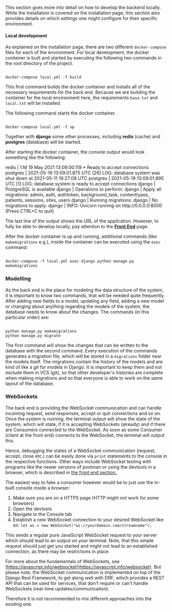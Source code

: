 This section goes more into detail on how to develop the backend locally. While the installation is covered on the installation page, this 
section also provides details on which settings one might configure for their specific environment.

#### Local development

As explained on the installation page, there are two different ``docker-compose`` files for each of the environment. For local development, the docker container is built
and started by executing the following two commands in the root directory of the project.

```console

docker-compose local.yml -f build

```

This first command builds the docker container and installs all of the necessary requirements for the back end. Because we are building the
container for the local environment here, the requirements ``base.txt`` and ``local.txt`` will be installed. 

The following command starts the docker container.

```console

docker-compose local.yml -f up

```

Together with **django** some other processes, including **redis** (cache) and **postgres** (database) will be started.

After starting the docker container, the console output would look something like the following:


<div id="termynal" data-termynal data-termynal data-ty-typeDelay="40" data-ty-lineDelay="700">
    <span data-ty="input">redis       | 1:M 19 May 2021 13:09:00.119 * Ready to accept connections</span>
    <span data-ty="input">postgres    | 2021-05-19 13:09:01.875 UTC [26] LOG:  database system was shut down at 2021-05-11 19:27:08 UTC</span>
    <span data-ty="input">postgres    | 2021-05-19 13:09:01.895 UTC [1] LOG:  database system is ready to accept connections</span>
    <span data-ty="input">django      | PostgreSQL is available</span>
    <span data-ty="input">django      | Operations to perform:</span>
    <span data-ty="input">django      |   Apply all migrations: admin, auth, authtoken, background_task, contenttypes, patients, sessions, sites, users</span>
    <span data-ty="input">django      | Running migrations:</span>
    <span data-ty="input">django      |   No migrations to apply.</span>
    <span data-ty="input">django      | INFO:     Uvicorn running on http://0.0.0.0:8000 (Press CTRL+C to quit)</span>
</div>

The last line of the output shows the URL of the application. However, to fully be able to develop locally, pay attention to
the [**Front End**](/05_frontend) page. 

After the docker container is up and running, additional commands (like ``makemigrations`` e.g.), inside the container can be executed using the ``exec``
command:

```console

docker-compose -f local.yml exec django python manage.py makemigrations

```

### Modelling

As the back end is the place for modeling the data structure of the system, it is important to know two commands, that will be
needed quite frequently. After adding new fields to a model, updating any field, adding a new model or changing about anything regarding the models
of the system, the database needs to know about the changes. The commands (in this particular order) are:

```console

python manage.py makemigrations
python manage.py migrate

```

The first command will show the changes that can be written to the database with the second command.
Every execution of the commands generates a migration file, which will be stored in a ``migrations`` folder near the models itself.
The migrations contain the history of the models and are kind of like a _git_ for models in Django. It is important to keep them and not exclude them
in VCS (git), so that other developer's histories are complete when making migrations and so that everyone is able to work on the same layout of the database.


### WebSockets

The back end is providing the WebSocket communication and can handle incoming request, send responses, accept or quit connections and so on.
Once the system is running, the terminal output will show the state of the system, which will state, if it is accepting WebSockets (already) and if
there are Consumers connected to the WebSocket. As soon as some Consumer (client at the front end) connects to the WebSocket, the terminal will output this.

Hence, debugging the states of a WebSocket communication (request, accept, close etc.) can be easily done via ``print`` statements to the console in the respective functions.
Other ways include WebSocket testing with programs like the newer versions of postman or using the devtools in a browser, which is described in [the front end section.](05_frontend_local.md).

The easiest way to fake a consumer however would be to just use the in-built console inside a browser:

1. Make sure you are on a HTTPS page (HTTP might not work for some browsers)
2. Open the devtools
3. Navigate to the Console tab
4. Establish a new WebSocket connection to your desired WebSocket like so: ``let ws = new WebSocket("ws://yourdomain.com/streamname");``

This sends a regular pure JavaScript WebSocket request to your server which should lead to an output on your terminal. 
Note, that this simple request should just get you started and might not lead to an established connection, as there may be restrictions in place.

For more about the fundamentals of WebSockets, see [https://javascript.info/websocket](https://javascript.info/websocket).
But please note, the WebSocket communication is implemented on top of the Django Rest Framework, to get along well with DRF,
which provides a REST API that can be used for services, that don't require or can't handle WebSockets (real-time updates/communication).

Therefore it is not recommended to mix different approaches into the existing one.